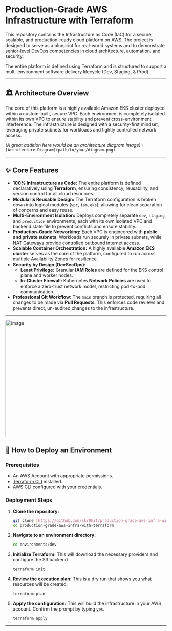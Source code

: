 # Production-Grade AWS Infrastructure with Terraform

This repository contains the Infrastructure as Code (IaC) for a secure, scalable, and production-ready cloud platform on AWS. The project is designed to serve as a blueprint for real-world systems and to demonstrate senior-level DevOps competencies in cloud architecture, automation, and security.

The entire platform is defined using Terraform and is structured to support a multi-environment software delivery lifecycle (Dev, Staging, & Prod).

---

## 🏛️ Architecture Overview

The core of this platform is a highly available Amazon EKS cluster deployed within a custom-built, secure VPC. Each environment is completely isolated within its own VPC to ensure stability and prevent cross-environment interference. The infrastructure is designed with a security-first mindset, leveraging private subnets for workloads and tightly controlled network access.

*(A great addition here would be an architecture diagram image)*
`![Architecture Diagram](path/to/your/diagram.png)`

---

## ✨ Core Features

* **100% Infrastructure as Code:** The entire platform is defined declaratively using **Terraform**, ensuring consistency, reusability, and version control for all cloud resources.
* **Modular & Reusable Design:** The Terraform configuration is broken down into logical modules (`vpc`, `iam`, `eks`), allowing for clean separation of concerns and easy reuse.
* **Multi-Environment Isolation:** Deploys completely separate `dev`, `staging`, and `production` environments, each with its own isolated VPC and backend state file to prevent conflicts and ensure stability.
* **Production-Grade Networking:** Each VPC is engineered with **public and private subnets**. Workloads run securely in private subnets, while NAT Gateways provide controlled outbound internet access.
* **Scalable Container Orchestration:** A highly available **Amazon EKS cluster** serves as the core of the platform, configured to run across multiple Availability Zones for resilience.
* **Security by Design (DevSecOps):**
    * **Least Privilege:** Granular **IAM Roles** are defined for the EKS control plane and worker nodes.
    * **In-Cluster Firewall:** Kubernetes **Network Policies** are used to enforce a zero-trust network model, restricting pod-to-pod communication.
* **Professional Git Workflow:** The `main` branch is protected, requiring all changes to be made via **Pull Requests**. This enforces code reviews and prevents direct, un-audited changes to the infrastructure.

---
<img width="330" height="366" alt="image" src="https://github.com/user-attachments/assets/f0c51bd9-ad57-465c-b005-35c3f4ec957f" />


## 🚀 How to Deploy an Environment

### Prerequisites

* An AWS Account with appropriate permissions.
* [Terraform CLI](https://learn.hashicorp.com/tutorials/terraform/install-cli) installed.
* AWS CLI configured with your credentials.

### Deployment Steps

1.  **Clone the repository:**
    ```bash
    git clone [https://github.com/skr0hit/production-grade-aws-infra-with-terraform.git](https://github.com/skr0hit/production-grade-aws-infra-with-terraform.git)
    cd production-grade-aws-infra-with-terraform
    ```

2.  **Navigate to an environment directory:**
    ```bash
    cd environments/dev
    ```

3.  **Initialize Terraform:**
    This will download the necessary providers and configure the S3 backend.
    ```bash
    terraform init
    ```

4.  **Review the execution plan:**
    This is a dry run that shows you what resources will be created.
    ```bash
    terraform plan
    ```

5.  **Apply the configuration:**
    This will build the infrastructure in your AWS account. Confirm the prompt by typing `yes`.
    ```bash
    terraform apply
    ```

---

